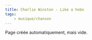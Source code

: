 ```yaml
---
title: Charlie Winston - Like a hobo
tags:
    - musique/chanson
---
```


Page créée automatiquement, mais vide.
